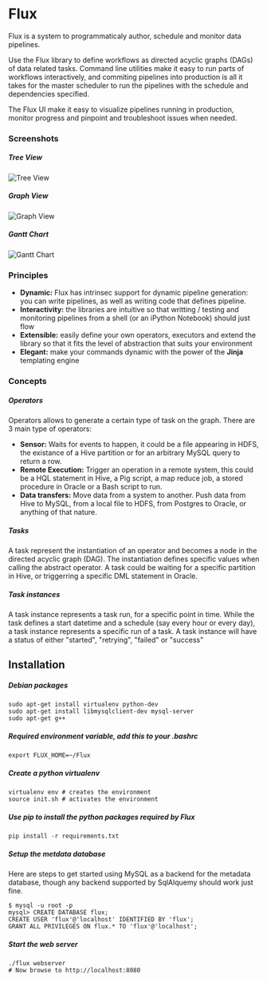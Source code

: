 Flux
====
Flux is a system to programmaticaly author, schedule and monitor data pipelines. 

Use the Flux library to define workflows as directed acyclic graphs (DAGs) of data related tasks. Command line utilities make it easy to run parts of workflows interactively, and commiting pipelines into production is all it takes for the master scheduler to run the pipelines with the schedule and dependencies specified.

The Flux UI make it easy to visualize pipelines running in production, monitor progress and pinpoint and troubleshoot issues when needed.

### Screenshots
##### Tree View
![Tree View](https://raw.githubusercontent.com/mistercrunch/Flux/master/www/static/screenshots/tree.png)
##### Graph View
![Graph View](https://raw.githubusercontent.com/mistercrunch/Flux/master/www/static/screenshots/graph.png)
##### Gantt Chart
![Gantt Chart](https://raw.githubusercontent.com/mistercrunch/Flux/master/www/static/screenshots/gantt.png)


### Principles
* **Dynamic:** Flux has intrinsec support for dynamic pipeline generation: you can write pipelines, as well as writing code that defines pipeline.
* **Interactivity:** the libraries are intuitive so that writting / testing and monitoring pipelines from a shell (or an iPython Notebook) should just flow
* **Extensible:** easily define your own operators, executors and extend the library so that it fits the level of abstraction that suits your environment
* **Elegant:** make your commands dynamic with the power of the **Jinja** templating engine

### Concepts
##### Operators
Operators allows to generate a certain type of task on the graph. There are 3 main type of operators:

* **Sensor:** Waits for events to happen, it could be a file appearing in HDFS, the existance of a Hive partition or for an arbitrary MySQL query to return a row.
* **Remote Execution:** Trigger an operation in a remote system, this could be a HQL statement in Hive, a Pig script, a map reduce job, a stored procedure in Oracle or a Bash script to run.
* **Data transfers:** Move data from a system to another. Push data from Hive to MySQL, from a local file to HDFS, from Postgres to Oracle, or anything of that nature.

##### Tasks
A task represent the instantiation of an operator and becomes a node in the directed acyclic graph (DAG). The instantiation defines specific values when calling the abstract operator. A task could be waiting for a specific partition in Hive, or triggerring a specific DML statement in Oracle.

##### Task instances
A task instance represents a task run, for a specific point in time. While the task defines a start datetime and a schedule (say every hour or every day), a task instance represents a specific run of a task. A task instance will have a status of either "started", "retrying", "failed" or "success"

Installation
------------
##### Debian packages
    sudo apt-get install virtualenv python-dev
    sudo apt-get install libmysqlclient-dev mysql-server
    sudo apt-get g++
##### Required environment variable, add this to your .bashrc
    export FLUX_HOME=~/Flux
##### Create a python virtualenv
    virtualenv env # creates the environment
    source init.sh # activates the environment
##### Use pip to install the python packages required by Flux
    pip install -r requirements.txt
##### Setup the metdata database
Here are steps to get started using MySQL as a backend for the metadata database, though any backend supported by SqlAlquemy should work just fine.

    $ mysql -u root -p 
    mysql> CREATE DATABASE flux;
    CREATE USER 'flux'@'localhost' IDENTIFIED BY 'flux';
    GRANT ALL PRIVILEGES ON flux.* TO 'flux'@'localhost';
    
##### Start the web server
    ./flux webserver
    # Now browse to http://localhost:8080
